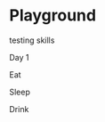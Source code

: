 # Playground
testing skills
<html>
<body> <head> Day 1 <head>


Eat

<p name="tiff">
Sleep
</p>

<p name="tiff">
Drink
</p>

</body>
</html>
